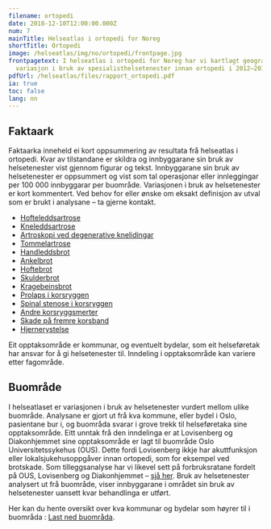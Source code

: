 ```yaml
---
filename: ortopedi
date: 2018-12-10T12:00:00.000Z
num: 7
mainTitle: Helseatlas i ortopedi for Noreg
shortTitle: Ortopedi
image: /helseatlas/img/no/ortopedi/frontpage.jpg
frontpagetext: I helseatlas i ortopedi for Noreg har vi kartlagt geografisk
  variasjon i bruk av spesialisthelsetenester innan ortopedi i 2012–2016.
pdfUrl: /helseatlas/files/rapport_ortopedi.pdf
ia: true
toc: false
lang: nn
---
```


## Faktaark

Faktaarka inneheld ei kort oppsummering av resultata frå helseatlas i ortopedi. Kvar av tilstandane er skildra og innbyggarane sin bruk av helsetenester vist gjennom figurar og tekst. Innbyggarane sin bruk av helsetenester er oppsummert og vist som tal operasjonar eller innleggingar per 100 000 innbyggarar per buområde. Variasjonen i bruk av helsetenester er kort kommentert.
Ved behov for eller ønske om eksakt definisjon av utval som er brukt i analysane – ta gjerne kontakt.

* [Hofteleddsartrose](/helseatlas/files/ortopedi_faktaark_hofteleddsartrose.pdf)
* [Kneleddsartrose](/helseatlas/files/ortopedi_faktaark_kneleddsartrose.pdf)
* [Artroskopi ved degenerative knelidingar](/helseatlas/files/ortopedi_faktaark_artroskopi_ved_degenerative_knelidingar.pdf)
* [Tommelartrose](/helseatlas/files/ortopedi_faktaark_tommelartrose.pdf)
* [Handleddsbrot](/helseatlas/files/ortopedi_faktaark_handleddsbrot.pdf)
* [Ankelbrot](/helseatlas/files/ortopedi_faktaark_ankelbrot.pdf)
* [Hoftebrot](/helseatlas/files/ortopedi_faktaark_hoftebrot.pdf)
* [Skulderbrot](/helseatlas/files/ortopedi_faktaark_skulderbrot.pdf)
* [Kragebeinsbrot](/helseatlas/files/ortopedi_faktaark_kragebeinsbrot.pdf)
* [Prolaps i korsryggen](/helseatlas/files/ortopedi_faktaark_prolaps_i_korsryggen.pdf)
* [Spinal stenose i korsryggen](/helseatlas/files/ortopedi_faktaark_spinal_stenose_i_korsryggen.pdf)
* [Andre korsryggsmerter](/helseatlas/files/ortopedi_faktaark_andre_korsryggsmerter.pdf)
* [Skade på fremre korsband](/helseatlas/files/ortopedi_faktaark_skade_pa_fremre_korsband.pdf)
* [Hjernerystelse](/helseatlas/files/ortopedi_faktaark_hjernerystelse.pdf)

Eit opptaksområde er kommunar, og eventuelt bydelar, som eit helseføretak har ansvar for å gi helsetenester til. Inndeling i opptaksområde kan variere etter fagområde.

## Buområde

I helseatlaset er variasjonen i bruk av helsetenester vurdert mellom ulike buområde. Analysane er gjort ut frå kva kommune, eller bydel i Oslo, pasientane bur i, og buområda svarar i grove trekk til helseføretaka sine opptaksområde. Eitt unntak frå den inndelinga er at Lovisenberg og Diakonhjemmet sine opptaksområde er lagt til buområde Oslo Universitetssykehus (OUS). Dette fordi Lovisenberg ikkje har akuttfunksjon eller lokalsjukehusoppgåver innan ortopedi, som for eksempel ved brotskade. Som tilleggsanalyse har vi likevel sett på forbruksratane fordelt på OUS, Lovisenberg og Diakonhjemmet – [sjå her](/helseatlas/statisk/ortopedi_ous). Bruk av helsetenester analysert ut frå buområde, viser innbyggarane i området sin bruk av helsetenester uansett kvar behandlinga er utført.

Her kan du hente oversikt over kva kommunar og bydelar som høyrer til i buområda : [Last ned buområda](/helseatlas/files/ortopedi_buomraader.pdf).